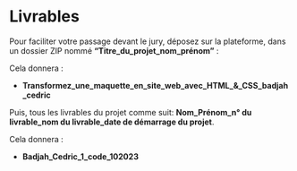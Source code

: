 # Livrables

Pour faciliter votre passage devant le jury, déposez sur la plateforme, dans un dossier ZIP nommé **“Titre_du_projet_nom_prénom”** : <br>

Cela donnera : <br>
- **Transformez_une_maquette_en_site_web_avec_HTML_&_CSS_badjah_cedric**

Puis, tous les livrables du projet comme suit: **Nom_Prénom_n° du livrable_nom du livrable_date de démarrage du projet**. <br>

Cela donnera : <br>
- **Badjah_Cedric_1_code_102023**
